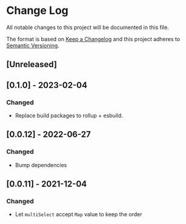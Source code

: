 # Change Log
All notable changes to this project will be documented in this file.

The format is based on [Keep a Changelog](http://keepachangelog.com/)
and this project adheres to [Semantic Versioning](http://semver.org/).

## [Unreleased]

## [0.1.0] - 2023-02-04
### Changed
- Replace build packages to rollup + esbuild.

## [0.0.12] - 2022-06-27
### Changed
- Bump dependencies

## [0.0.11] - 2021-12-04
### Changed
- Let `multiSelect` accept `Map` value to keep the order
